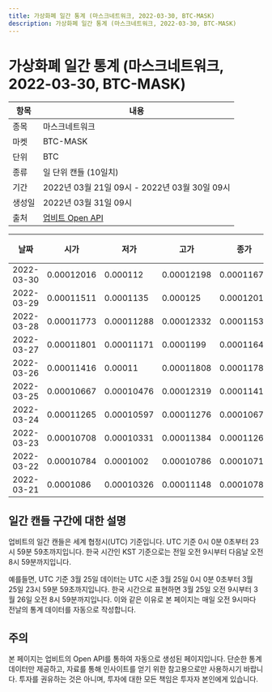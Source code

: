 ```yaml
---
title: 가상화폐 일간 통계 (마스크네트워크, 2022-03-30, BTC-MASK)
description: 가상화폐 일간 통계 (마스크네트워크, 2022-03-30, BTC-MASK)
---
```



가상화폐 일간 통계 (마스크네트워크, 2022-03-30, BTC-MASK)
===

|항목|내용|
|--|--|
|종목|마스크네트워크|
|마켓|BTC-MASK|
|단위|BTC|
|종류|일 단위 캔들 (10일치)|
|기간|2022년 03월 21일 09시 - 2022년 03월 30일 09시|
|생성일|2022년 03월 31일 09시|
|출처|[업비트 Open API](https://docs.upbit.com)|


|날짜|시가|저가|고가|종가|비고|
|--|--|--|--|--|--|
|2022-03-30|0.00012016|0.000112|0.00012198|0.00011675|    |
|2022-03-29|0.00011511|0.0001135|0.000125|0.00012016|    |
|2022-03-28|0.00011773|0.00011288|0.00012332|0.00011539|    |
|2022-03-27|0.00011801|0.00011171|0.0001199|0.00011647|    |
|2022-03-26|0.00011416|0.00011|0.00011808|0.00011785|    |
|2022-03-25|0.00010667|0.00010476|0.00012319|0.00011413|    |
|2022-03-24|0.00011265|0.00010597|0.00011276|0.00010673|    |
|2022-03-23|0.00010708|0.00010331|0.00011384|0.00011263|    |
|2022-03-22|0.00010784|0.0001002|0.00010786|0.00010716|    |
|2022-03-21|0.0001086|0.00010326|0.00011148|0.00010784|    |


일간 캔들 구간에 대한 설명
---


업비트의 일간 캔들은 세계 협정시(UTC) 기준입니다. 
UTC 기준 0시 0분 0초부터 23시 59분 59초까지입니다. 
한국 시간인 KST 기준으로는 전일 오전 9시부터 다음날 오전 8시 59분까지입니다. 


예를들면, UTC 기준 3월 25일 데이터는 UTC 시준 3월 25일 0시 0분 0초부터 3월 25일 23시 59분 59초까지입니다. 
한국 시간으로 표현하면 3월 25일 오전 9시부터 3월 26일 오전 8시 59분까지입니다. 
이와 같은 이유로 본 페이지는 매일 오전 9시마다 전날의 통계 데이터를 자동으로 작성합니다. 


주의
---


본 페이지는 업비트의 Open API를 통하여 자동으로 생성된 페이지입니다. 
단순한 통계 데이터만 제공하고, 자료를 통해 인사이트를 얻기 위한 참고용으로만 사용하시기 바랍니다. 
투자를 권유하는 것은 아니며, 투자에 대한 모든 책임은 투자자 본인에게 있습니다. 
